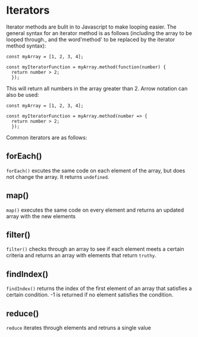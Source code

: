 # Iterators

Iterator methods are bulit in to Javascript to make looping easier. The general syntax for an iterator method is as follows (including the array to be looped through., and the word'method' to be replaced by the iterator method syntax):

```
const myArray = [1, 2, 3, 4];

const myIteratorFunction = myArray.method(function(number) {
  return number > 2;
  });
```
This will return all numbers in the array greater than 2. Arrow notation can also be used: 
```
const myArray = [1, 2, 3, 4];

const myIteratorFunction = myArray.method(number => {
  return number > 2;
  });
```

Common iterators are as follows:

## forEach()
`forEach()` excutes the same code on each element of the array, but does not change the array. It returns `undefined`.

## map()
`map()` executes the same code on every element and returns an updated array with the new elements

## filter()
`filter()` checks through an array to see if each element meets a certain criteria and returns an array with elements that return `truthy`.

## findIndex()
`findIndex()` returns the index of the first element of an array that satisfies a certain condition. -1 is returned if no element satisfies the condition.

## reduce()
`reduce` iterates through elements and retruns a single value

